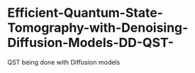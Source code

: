 # Efficient-Quantum-State-Tomography-with-Denoising-Diffusion-Models-DD-QST-
QST being done with Diffusion models
